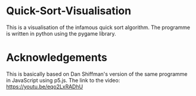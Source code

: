 # Quick-Sort-Visualisation
This is a visualisation of the infamous quick sort algorithm. The programme is written in python using the pygame library.
# Acknowledgements
This is basically based on Dan Shiffman's version of the same programme in JavaScript using p5.js. The link to the video: https://youtu.be/eqo2LxRADhU
